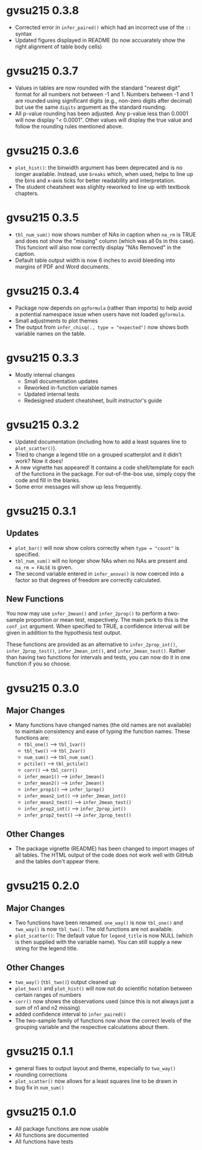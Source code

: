 # gvsu215 0.3.8

* Corrected error in `infer_paired()` which had an incorrect use of the `::` syntax
* Updated figures displayed in README (to now accuarately show the right alignment of table body cells)
# gvsu215 0.3.7

* Values in tables are now rounded with the standard "nearest digit" format for all numbers not between -1 and 1. Numbers between -1 and 1 are rounded using significant digits (e.g., non-zero digits after decimal) but use the same `digits` argument as the standard rounding.
* All p-value rounding has been adjusted. Any p-value less than 0.0001 will now display "< 0.0001". Other values will display the true value and follow the rounding rules mentioned above.

# gvsu215 0.3.6

* `plot_hist()`: the binwidth argument has been deprecated and is no longer available. Instead, use `breaks` which, when used, helps to line up the bins and x-axis ticks for better readability and interpretation.
* The student cheatsheet was slighlty reworked to line up with textbook chapters.

# gvsu215 0.3.5

* `tbl_num_sum()` now shows number of NAs in caption when `na_rm` is TRUE and does not show the "missing" column (which was all 0s in this case). This funciont will also now correctly display "NAs Removed" in the caption.
* Default table output width is now 6 inches to avoid bleeding into margins of PDF and Word documents.

# gvsu215 0.3.4

* Package now depends on `ggformula` (rather than imports) to help avoid a potential namespace issue when users have not loaded `ggformula`.
* Small adjustments to plot themes
* The output from `infer_chisq(., type = "expected")` now shows both variable names on the table.

# gvsu215 0.3.3

* Mostly internal changes
  * Small documentation updates
  * Reworked in-function variable names
  * Updated internal tests
  * Redesigned student cheatsheet, built instructor's guide

# gvsu215 0.3.2

* Updated documentation (including how to add a least squares line to `plot_scatter()`).
* Tried to change a legend title on a grouped scatterplot and it didn't work? Now it does!
* A new vignette has appeared! It contains a code shell/template for each of the functions in the package. For out-of-the-box use, simply copy the code and fill in the blanks.
* Some error messages will show up less frequently.

# gvsu215 0.3.1

## Updates

* `plot_bar()` will now show colors correctly when `type = "count"` is specified.
* `tbl_num_sum()` will no longer show NAs when no NAs are present and `na_rm = FALSE` is given.
* The second variable entered in `infer_anova()` is now coerced into a factor so that degrees of freedom are correctly calculated.

## New Functions

You now may use `infer_2mean()` and `infer_2prop()` to perform a two-sample proportion or mean test, respectively. The main perk to this is the `conf_int` argument. When specified to TRUE, a confidence interval will be given in addition to the hypothesis test output.

These functions are provided as an alternative to `infer_2prop_int()`, `infer_2prop_test()`, `infer_2mean_int()`, and `infer_2mean_test()`. Rather than having two functions for intervals and tests, you can now do it in one function if you so choose.

# gvsu215 0.3.0

## Major Changes

* Many functions have changed names (the old names are not available) to maintain consistency and ease of typing the function names. These functions are:
  * `tbl_one()` --> `tbl_1var()`
  * `tbl_two()` --> `tbl_2var()`
  * `num_sum()` --> `tbl_num_sum()`
  * `pctile()` --> `tbl_pctile()`
  * `corr()` --> `tbl_corr()`
  * `infer_mean1()` --> `infer_1mean()`
  * `infer_mean2()` --> `infer_2mean()`
  * `infer_prop1()` --> `infer_1prop()`
  * `infer_mean2_int()` --> `infer_2mean_int()`
  * `infer_mean2_test()` --> `infer_2mean_test()`
  * `infer_prop2_int()` --> `infer_2prop_int()`
  * `infer_prop2_test()` --> `infer_2prop_test()`

## Other Changes

* The package vignette (README) has been changed to import images of all tables. The HTML output of the code does not work well with GitHub and the tables don't appear there.

# gvsu215 0.2.0

## Major Changes

* Two functions have been renamed. `one_way()` is now `tbl_one()` and `two_way()` is now `tbl_two()`. The old functions are not available.
* `plot_scatter()`: The default value for `legend_title` is now NULL (which is then supplied with the variable name). You can still supply a new string for the legend title.

## Other Changes

* `two_way()` (`tbl_two()`) output cleaned up
* `plot_box()` and `plot_hist()` will now not do scientific notation between certain ranges of numbers
* `corr()` now shows the observations used (since this is not always just a sum of n1 and n2 missing)
* added confidence interval to `infer_paired()`
* The two-sample family of functions now show the correct levels of the grouping variable and the respective calculations about them.

# gvsu215 0.1.1

* general fixes to output layout and theme, especially to `two_way()`
* rounding corrections
* `plot_scatter()` now allows for a least squares line to be drawn in
* bug fix in `num_sum()`

# gvsu215 0.1.0

* All package functions are now usable
* All functions are documented
* All functions have tests
